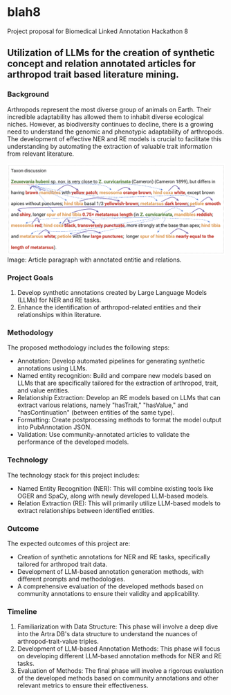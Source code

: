 # blah8
Project proposal for Biomedical Linked Annotation Hackathon 8

## Utilization of LLMs for the creation of synthetic concept and relation annotated articles for arthropod trait based literature mining.

### Background
Arthropods represent the most diverse group of animals on Earth. Their incredible adaptability has allowed them to inhabit diverse ecological niches. However, as biodiversity continues to decline, there is a growing need to understand the genomic and phenotypic adaptability of arthropods. The development of effective NER and RE models is crucial to facilitate this understanding by automating the extraction of valuable trait information from relevant literature.

![Annotation example](./img/annotations.png "Annotation example")
Image: Article paragraph with annotated entitie and relations.

### Project Goals
1. Develop synthetic annotations created by Large Language Models (LLMs) for NER and RE tasks.
2. Enhance the identification of arthropod-related entities and their relationships within literature.

### Methodology
The proposed methodology includes the following steps:
- Annotation: Develop automated pipelines for generating synthetic annotations using LLMs.
- Named entity recognition: Build and compare new models based on LLMs that are specifically tailored for the extraction of arthropod, trait, and value entities.
- Relationship Extraction: Develop an RE models based on LLMs that can extract various relations, namely "hasTrait," "hasValue," and "hasContinuation" (between entities of the same type).
- Formatting: Create postprocessing methods to format the model output into PubAnnotation JSON.
- Validation: Use community-annotated articles to validate the performance of the developed models.

### Technology
The technology stack for this project includes:
- Named Entity Recognition (NER): This will combine existing tools like OGER and SpaCy, along with newly developed LLM-based models.
- Relation Extraction (RE): This will primarily utilize LLM-based models to extract relationships between identified entities.

### Outcome
The expected outcomes of this project are:
- Creation of synthetic annotations for NER and RE tasks, specifically tailored for arthropod trait data.
- Development of LLM-based annotation generation methods, with different prompts and methodologies.
- A comprehensive evaluation of the developed methods based on community annotations to ensure their validity and applicability.

### Timeline
1. Familiarization with Data Structure: This phase will involve a deep dive into the Artra DB's data structure to understand the nuances of arthropod-trait-value triples.
2. Development of LLM-based Annotation Methods: This phase will focus on developing different LLM-based annotation methods for NER and RE tasks.
3. Evaluation of Methods: The final phase will involve a rigorous evaluation of the developed methods based on community annotations and other relevant metrics to ensure their effectiveness.
